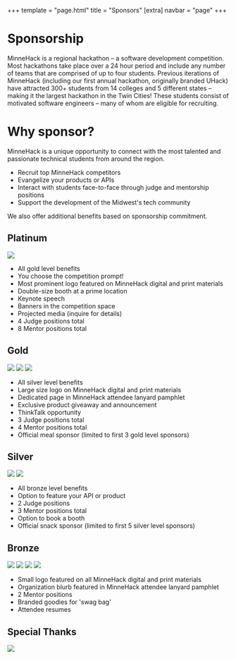 +++
template = "page.html"
title = "Sponsors"
[extra]
navbar = "page"
+++

# Sponsorship

MinneHack is a regional hackathon – a software development competition. Most hackathons take place over a 24 hour period and include any number of teams that are comprised of up to four students. Previous iterations of MinneHack (including our first annual hackathon, originally branded UHack) have attracted 300+ students from 14 colleges and 5 different states – making it the largest hackathon in the Twin Cities! These students consist of motivated software engineers – many of whom are eligible for recruiting.

# Why sponsor?
    
MinneHack is a unique opportunity to connect with the most talented and passionate technical students from around the region.

- Recruit top MinneHack competitors
- Evangelize your products or APIs
- Interact with students face-to-face through judge and mentorship positions
- Support the development of the Midwest's tech community

We also offer additional benefits based on sponsorship commitment.

<div class="sponsors sponsorship">
    <div class="platinum box">
		<h2>Platinum</h2>
		<div class="sponsorship-info">
			<div class="sponsor-logos">
				<img src="/images/YourLogoHere.png"></img>
			</div>
			<div class="sponsor-perks">
				<ul>
					<li>All gold level benefits </li>
					<li>You choose the competition prompt!</li>
					<li>Most prominent logo featured on MinneHack digital and print materials </li>
					<li>Double-size booth at a prime location</li>
					<li>Keynote speech</li>
					<li>Banners in the competition space</li>
					<li>Projected media (inquire for details)</li>
					<li>4 Judge positions total</li>
					<li>8 Mentor positions total</li>
				</ul>
			</div>
		</div>
	</div>
    <div class="gold box">
		<h2>Gold</h2>
		<div class="sponsorship-info">
			<div class="sponsor-logos">
				<img src="/images/ecolab.png"></img>
				<img src="/images/sps.svg"></img>
				<img src="/images/YourLogoHere.png"></img>
			</div>
			<div class="sponsor-perks">
				<ul>
					<li>All silver level benefits</li>
					<li>Large size logo on MinneHack digital and print materials </li>
					<li>Dedicated page in MinneHack attendee lanyard pamphlet </li>
					<li>Exclusive product giveaway and announcement</li>
					<li>ThinkTalk opportunity</li>
					<li>3 Judge positions total</li>
					<li>4 Mentor positions total</li>
					<li>Official meal sponsor (limited to first 3 gold level sponsors)</li>
				</ul>
			</div>
		</div>
	</div>
	<div class="silver box">
		<h2>Silver</h2>
		<div class="sponsorship-info">
			<div class="sponsor-logos">
				<img src="/images/optum.png"></img>
				<img src="/images/YourLogoHere.png"></img>
			</div>
			<div class="sponsor-perks">
				<ul>
					<li>All bronze level benefits </li>
					<li>Option to feature your API or product </li>
					<li>2 Judge positions</li>
					<li>3 Mentor positions total</li>
					<li>Option to book a booth</li>
					<li>Official snack sponsor (limited to first 5 silver level sponsors)</li>
				</ul>
			</div>
		</div>
	</div>
	<div class="bronze box">
		<h2>Bronze</h2>
		<div class="sponsorship-info">
			<div class="sponsor-logos">
				<img src="/images/75f.png"></img>
				<img src="/images/cat.jpg"></img>
				<img src="/images/bestbuy.png"></img>
				<img src="/images/YourLogoHere.png"></img>
			</div>
			<div class="sponsor-perks">
				<ul>
					<li>Small logo featured on all MinneHack digital and print materials</li>
					<li>Organization blurb featured in MinneHack attendee lanyard pamphlet </li>
					<li>2 Mentor positions</li>
					<li>Branded goodies for 'swag bag'</li>
					<li>Attendee resumes</li>
				</ul>
			</div>
		</div>
	</div>
	<div class="grinkus box">
		<h2>Special Thanks</h2>
		<div class="sponsorship-info">
			<div class="sponsor-logos">
				<a href="https://hackp.ac/mlh-stickermule-hackathons"><img src="/images/sticker-mule-logo-light-bg.svg"></img></a>
			</div>
		</div>
	</div>
</div>